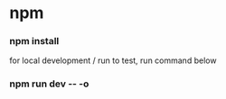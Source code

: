 
# npm
### npm install

for local development / run to test,  run command below

### npm run dev -- -o
